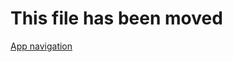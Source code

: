 # This file has been moved

[App navigation](https://github.com/microsoft/WindowsTemplateStudio/blob/release/docs/UWP/navigation.vb.md)